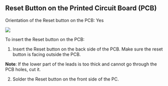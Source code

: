 ## Reset Button on the Printed Circuit Board (PCB)

Orientation of the Reset button on the PCB: Yes
<!-- unclear-reword: orientation is a usability recommendation -->

![](https://github.com/tinusaur/guides/blob/master/docs/images/reset%20button.jpg)

To insert the Reset button on the PCB:

1. Insert the Reset button on the back side of the PCB. Make sure the reset button is facing outside the PCB.
<!-- unclear-reword: back vs. bottom of board, clarify directions and add to drawings -->
<!-- unclear-reword: all openings on the board are labeled, use board labels to refer to openings in procedures -->
**Note**: If the lower part of the leads is too thick and cannot go through the PCB holes, cut it.
<!-- misplaced-moveup: this is a prerequisite, not a note -->
<!-- content-add: leads must be bent before soldering -->
2. Solder the Reset button on the front side of the PC.
